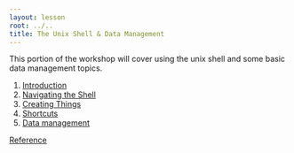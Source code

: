 ```yaml
---
layout: lesson
root: ../..
title: The Unix Shell & Data Management
---
```


This portion of the workshop will cover using the unix shell and some basic data
management topics.

<div class="toc" markdown="1">

1.  [Introduction](00-intro.html)
2.  [Navigating the Shell](01-exploring.html)
3.  [Creating Things](02-creating.html)
4.  [Shortcuts](03-shortcuts.html)
5.  [Data management](04-datamgmt.html)

[Reference](../ref/01-shell.html)

</div>
